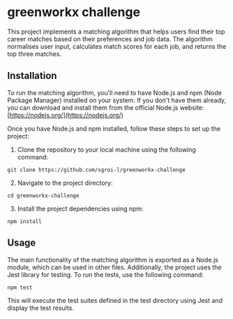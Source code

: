 # greenworkx challenge

This project implements a matching algorithm that helps users find their top career matches based on their preferences and job data. The algorithm normalises user input, calculates match scores for each job, and returns the top three matches.

## Installation

To run the matching algorithm, you'll need to have Node.js and npm (Node Package Manager) installed on your system. If you don't have them already, you can download and install them from the official Node.js website: [https://nodejs.org/](https://nodejs.org/)

Once you have Node.js and npm installed, follow these steps to set up the project:

1. Clone the repository to your local machine using the following command:

```
git clone https://github.com/sgroi-l/greenworkx-challenge
```

2. Navigate to the project directory:

```
cd greenworkx-challenge
```

3. Install the project dependencies using npm:

```
npm install
```

## Usage

The main functionality of the matching algorithm is exported as a Node.js module, which can be used in other files. Additionally, the project uses the Jest library for testing. To run the tests, use the following command:

```
npm test
```

This will execute the test suites defined in the test directory using Jest and display the test results.
